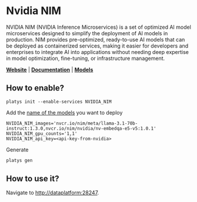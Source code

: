 # Nvidia NIM 

NVIDIA NIM (NVIDIA Inference Microservices) is a set of optimized AI model microservices designed to simplify the deployment of AI models in production. NIM provides pre-optimized, ready-to-use AI models that can be deployed as containerized services, making it easier for developers and enterprises to integrate AI into applications without needing deep expertise in model optimization, fine-tuning, or infrastructure management.

**[Website](https://www.nvidia.com/en-us/ai/)** | **[Documentation](https://docs.nvidia.com/nim/index.html)** | **[Models](https://build.nvidia.com/nvidia)**

## How to enable?

```
platys init --enable-services NVIDIA_NIM
```

Add the [name of the models](https://build.nvidia.com/models) you want to deploy

```
NVIDIA_NIM_images='nvcr.io/nim/meta/llama-3.1-70b-instruct:1.3.0,nvcr.io/nim/nvidia/nv-embedqa-e5-v5:1.0.1'
NVIDIA_NIM_gpu_counts='1,1'
NVIDIA_NIM_api_key=<api-key-from-nvidia>
```

Generate

```bash
platys gen
```

## How to use it?

Navigate to <http://dataplatform:28247>.


